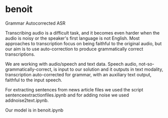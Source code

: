# benoit
Grammar Autocorrected ASR

Transcribing audio is a difficult task, and it becomes even harder when the audio is noisy or the speaker's first language is not English. Most approaches to transcription focus on being faithful to the original audio, but our aim is to use auto-correction to produce grammatically correct transcriptions.

We are working with audio/speech and text data. Speech audio, not-so-grammatically-correct, is input to our solution and it outputs in text modality, transcription auto-corrected for grammar, with an auxiliary text output, faithful to the input speech.

For extracting sentences from news article files we used the script sentenceextractionfiles.ipynb and for adding noise we used addnoise2text.ipynb.

Our model is in benoit.ipynb
